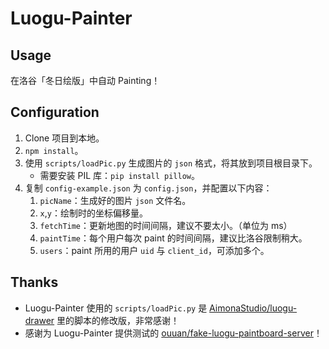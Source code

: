 # Luogu-Painter

## Usage

在洛谷「冬日绘版」中自动 Painting！

## Configuration

1. Clone 项目到本地。
2. `npm install`。
3. 使用 `scripts/loadPic.py` 生成图片的 `json` 格式，将其放到项目根目录下。
    - 需要安装 PIL 库：`pip install pillow`。
4. 复制 `config-example.json` 为 `config.json`，并配置以下内容：
    1. `picName`：生成好的图片 `json` 文件名。
    2. `x`,`y`：绘制时的坐标偏移量。
    3. `fetchTime`：更新地图的时间间隔，建议不要太小。（单位为 ms）
    4. `paintTime`：每个用户每次 paint 的时间间隔，建议比洛谷限制稍大。
    5. `users`：paint 所用的用户 `uid` 与 `client_id`，可添加多个。

## Thanks

- Luogu-Painter 使用的 `scripts/loadPic.py` 是 [AimonaStudio/luogu-drawer](https://github.com/AimonaStudio/luogu-drawer/blob/master/scripts/main.py) 里的脚本的修改版，非常感谢！
- 感谢为 Luogu-Painter 提供测试的 [ouuan/fake-luogu-paintboard-server](https://github.com/ouuan/fake-luogu-paintboard-server)！
